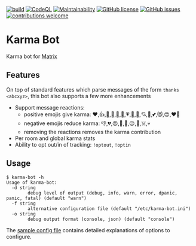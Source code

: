 [![build](https://github.com/bsd-ac/karma-bot/actions/workflows/build.yml/badge.svg)](https://github.com/bsd-ac/karma-bot/actions/workflows/build.yml)
[![CodeQL](https://github.com/bsd-ac/karma-bot/actions/workflows/codeql-analysis.yml/badge.svg)](https://github.com/bsd-ac/karma-bot/actions/workflows/codeql-analysis.yml)
[![Maintainability](https://img.shields.io/codeclimate/maintainability/bsd-ac/karma-bot.svg)](https://codeclimate.com/github/bsd-ac/karma-bot)
[![GitHub license](https://img.shields.io/github/license/bsd-ac/karma-bot.svg)](https://github.com/bsd-ac/karma-bot/blob/master/LICENSE)
[![GitHub issues](https://img.shields.io/github/issues-raw/bsd-ac/karma-bot)](https://github.com/bsd-ac/karma-bot/issues)
[![contributions welcome](https://img.shields.io/badge/contributions-welcome-brightgreen.svg?style=flat)](https://github.com/bsd-ac/karma-bot/issues)

# Karma Bot

Karma bot for [Matrix](https://matrix.org/)

## Features

On top of standard features which parse messages of the form `thanks <abcxyz>`, this bot also supports a few more enhancements

- Support message reactions:
  - positive emojis give karma: ❤️,👍️,💯,🍌,🎉,💞,💗,💓,💖,💘,💝,💕,😻,😍,❤️‍🔥
  - negative emojis reduce karma: 👎️,💔,😠,👿,🙁,☹️,🤬,☠️,💀
  - removing the reactions removes the karma contribution
- Per room and global karma stats
- Ability to opt out/in of tracking: `!optout`, `!optin`

## Usage

```
$ karma-bot -h
Usage of karma-bot:
  -d string
        debug level of output (debug, info, warn, error, dpanic, panic, fatal) (default "warn")
  -f string
        alternative configuration file (default "/etc/karma-bot.ini")
  -o string
        debug output format (console, json) (default "console")
```

The [sample config file](karma-bot.ini.sample) contains detailed explanations of options to configure.
